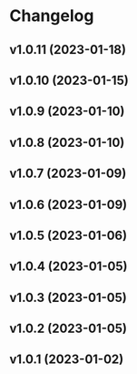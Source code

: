 # Changelog

<!--next-version-placeholder-->

## v1.0.11 (2023-01-18)


## v1.0.10 (2023-01-15)


## v1.0.9 (2023-01-10)


## v1.0.8 (2023-01-10)


## v1.0.7 (2023-01-09)


## v1.0.6 (2023-01-09)


## v1.0.5 (2023-01-06)


## v1.0.4 (2023-01-05)


## v1.0.3 (2023-01-05)


## v1.0.2 (2023-01-05)


## v1.0.1 (2023-01-02)

